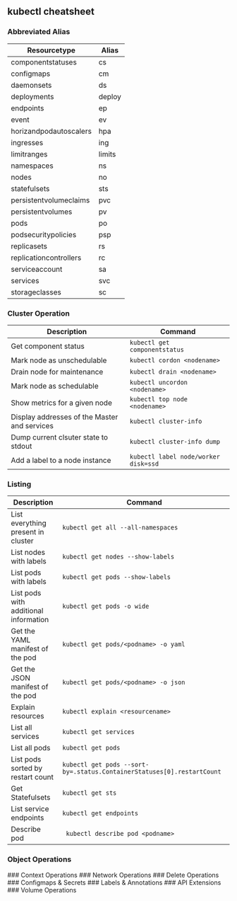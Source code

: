 ## kubectl cheatsheet
### Abbreviated Alias
| Resourcetype   | Alias  |
|---|---|
| componentstatuses | cs |
| configmaps | cm |
| daemonsets | ds |
| deployments | deploy |
| endpoints | ep |
| event | ev |
| horizandpodautoscalers | hpa |
| ingresses | ing |
| limitranges | limits |
| namespaces | ns |
| nodes | no |
| statefulsets | sts |
| persistentvolumeclaims | pvc |
| persistentvolumes | pv |
| pods | po |
| podsecuritypolicies | psp |
| replicasets | rs |
| replicationcontrollers | rc |
| serviceaccount | sa |
| services | svc |
| storageclasses | sc | 
### Cluster Operation
| Description   | Command  |
|---|---|
| Get component status  | ```kubectl get componentstatus```  |
| Mark node as unschedulable  | ```kubectl cordon <nodename>```  |
| Drain node for maintenance  | ```kubectl drain <nodename>```  |
| Mark node as schedulable  |  ```kubectl uncordon <nodename>``` |
| Show metrics for a given node | ```kubectl top node <nodename>```  |
| Display addresses of the Master and services  | ```kubectl cluster-info```  |
| Dump current clsuter state to stdout  | ```kubectl cluster-info dump```   |
| Add a label to a node instance | ```kubectl label node/worker disk=ssd```  |

### Listing
| Description   | Command  |
|---|---|
| List everything present in cluster | ```kubectl get all --all-namespaces``` |
| List nodes with labels | ```kubectl get nodes --show-labels``` |
| List pods with labels | ```kubectl get pods --show-labels``` |
| List pods with additional information | ```kubectl get pods -o wide``` |
| Get the YAML manifest of the pod | ```kubectl get pods/<podname> -o yaml``` |
| Get the JSON manifest of the pod |  ```kubectl get pods/<podname> -o json``` |
| Explain resources | ```kubectl explain <resourcename>``` |
| List all services | ```kubectl get services``` |
| List all pods | ```kubectl get pods``` |
| List pods sorted by restart count | ```kubectl get pods --sort-by=.status.ContainerStatuses[0].restartCount``` |
| Get Statefulsets | ```kubectl get sts``` |
| List service endpoints | ```kubectl get endpoints``` |
| Describe pod | ``` kubectl describe pod <podname>``` |
### Object Operations
<comingup-soon>
### Context Operations
<comingup-soon>
### Network Operations
<comingup-soon>
### Delete Operations
<comingup-soon>
### Configmaps & Secrets
<comingup-soon>
### Labels & Annotations
<comingup-soon>
### API Extensions
<comingup-soon>
### Volume Operations
<comingup-soon>




